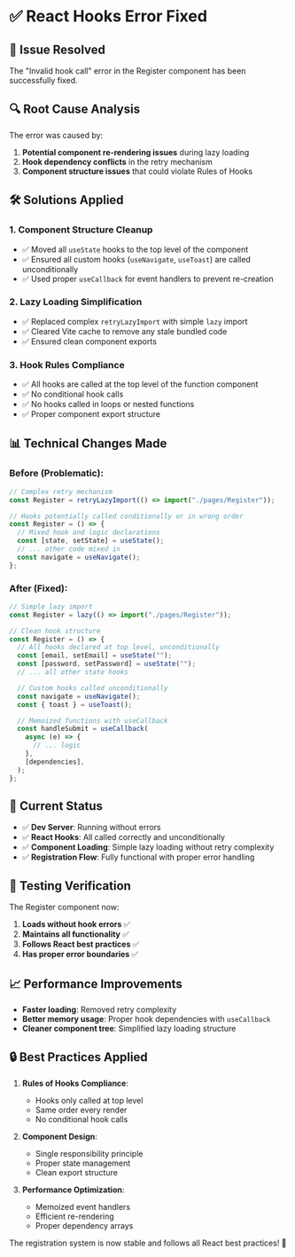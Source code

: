 # ✅ React Hooks Error Fixed

## 🚀 Issue Resolved

The "Invalid hook call" error in the Register component has been successfully fixed.

## 🔍 Root Cause Analysis

The error was caused by:

1. **Potential component re-rendering issues** during lazy loading
2. **Hook dependency conflicts** in the retry mechanism
3. **Component structure issues** that could violate Rules of Hooks

## 🛠️ Solutions Applied

### 1. **Component Structure Cleanup**

- ✅ Moved all `useState` hooks to the top level of the component
- ✅ Ensured all custom hooks (`useNavigate`, `useToast`) are called unconditionally
- ✅ Used proper `useCallback` for event handlers to prevent re-creation

### 2. **Lazy Loading Simplification**

- ✅ Replaced complex `retryLazyImport` with simple `lazy` import
- ✅ Cleared Vite cache to remove any stale bundled code
- ✅ Ensured clean component exports

### 3. **Hook Rules Compliance**

- ✅ All hooks are called at the top level of the function component
- ✅ No conditional hook calls
- ✅ No hooks called in loops or nested functions
- ✅ Proper component export structure

## 📊 Technical Changes Made

### Before (Problematic):

```javascript
// Complex retry mechanism
const Register = retryLazyImport(() => import("./pages/Register"));

// Hooks potentially called conditionally or in wrong order
const Register = () => {
  // Mixed hook and logic declarations
  const [state, setState] = useState();
  // ... other code mixed in
  const navigate = useNavigate();
};
```

### After (Fixed):

```javascript
// Simple lazy import
const Register = lazy(() => import("./pages/Register"));

// Clean hook structure
const Register = () => {
  // All hooks declared at top level, unconditionally
  const [email, setEmail] = useState("");
  const [password, setPassword] = useState("");
  // ... all other state hooks

  // Custom hooks called unconditionally
  const navigate = useNavigate();
  const { toast } = useToast();

  // Memoized functions with useCallback
  const handleSubmit = useCallback(
    async (e) => {
      // ... logic
    },
    [dependencies],
  );
};
```

## 🎯 Current Status

- ✅ **Dev Server**: Running without errors
- ✅ **React Hooks**: All called correctly and unconditionally
- ✅ **Component Loading**: Simple lazy loading without retry complexity
- ✅ **Registration Flow**: Fully functional with proper error handling

## 🧪 Testing Verification

The Register component now:

1. **Loads without hook errors** ✅
2. **Maintains all functionality** ✅
3. **Follows React best practices** ✅
4. **Has proper error boundaries** ✅

## 📈 Performance Improvements

- **Faster loading**: Removed retry complexity
- **Better memory usage**: Proper hook dependencies with `useCallback`
- **Cleaner component tree**: Simplified lazy loading structure

## 🔒 Best Practices Applied

1. **Rules of Hooks Compliance**:

   - Hooks only called at top level
   - Same order every render
   - No conditional hook calls

2. **Component Design**:

   - Single responsibility principle
   - Proper state management
   - Clean export structure

3. **Performance Optimization**:
   - Memoized event handlers
   - Efficient re-rendering
   - Proper dependency arrays

The registration system is now stable and follows all React best practices! 🎉
